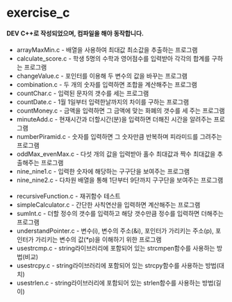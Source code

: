 # exercise_c

#### DEV C++로 작성되었으며, 컴파일을 해야 동작합니다.

- arrayMaxMin.c - 배열을 사용하여 최대값 최소값을 추출하는 프로그램
- calculate_score.c - 학생 5명의 수학과 영어점수를 입력받아 각각의 합계를 구하는 프로그램
- changeValue.c - 포인터를 이용해 두 변수의 값을 바꾸는 프로그램  
- combination.c - 두 개의 숫자를 입력하면 조합을 계산해주는 프로그램
- countChar.c - 입력된 문자의 갯수를 세는 프로그램  
- countDate.c - 1월 1일부터 입력한날까지의 차이를 구하는 프로그램   
- countMoney.c - 금액을 입력하면 그 금액에 맞는 화폐의 갯수를 세 주는 프로그램  
- minuteAdd.c - 현재시간과 더할시간(분)을 입력하면 더해진 시간을 알려주는 프로그램  
- numberPiramid.c - 숫자를 입력하면 그 숫자만큼 반복하며 피라미드를 그려주는 프로그램  
- oddMax_evenMax.c - 다섯 개의 값을 입력받아 홀수 최대값과 짝수 최대값을 추출해주는 프로그램  
- nine_nine1.c - 입력한 숫자에 해당하는 구구단을 보여주는 프로그램  
- nine_nine2.c - 다차원 배열을 통해 1단부터 9단까지 구구단을 보여주는 프로그램  
- recursiveFunction.c - 재귀함수 테스트    
- simpleCalculator.c - 간단한 사칙연산을 입력하면 계산해주는 프로그램  
- sumInt.c - 더할 정수의 갯수를 입력하고 해당 갯수만큼 정수를 입력하면 더해주는 프로그램  
- understandPointer.c - 변수(i), 변수의 주소(&i), 포인터가 가리키는 주소(p), 포인터가 가리키는 변수의 값(*p)을 이해하기 위한 프로그램
- usestrcmp.c - string라이브러리에 포함되어 있는 strcmpen함수를 사용하는 방법(비교) 
- usestrcpy.c - string라이브러리에 포함되어 있는 strcpy함수를 사용하는 방법(대치) 
- usestrlen.c - string라이브러리에 포함되어 있는 strlen함수를 사용하는 방법(길이)
